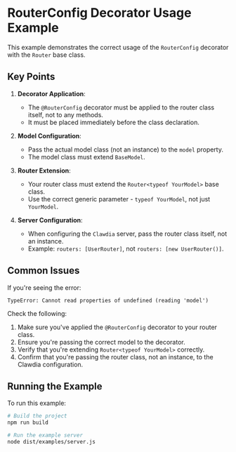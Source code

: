 # RouterConfig Decorator Usage Example

This example demonstrates the correct usage of the `RouterConfig` decorator with the `Router` base class.

## Key Points

1. **Decorator Application**:
   - The `@RouterConfig` decorator must be applied to the router class itself, not to any methods.
   - It must be placed immediately before the class declaration.

2. **Model Configuration**:
   - Pass the actual model class (not an instance) to the `model` property.
   - The model class must extend `BaseModel`.

3. **Router Extension**:
   - Your router class must extend the `Router<typeof YourModel>` base class.
   - Use the correct generic parameter - `typeof YourModel`, not just `YourModel`.

4. **Server Configuration**:
   - When configuring the `Clawdia` server, pass the router class itself, not an instance.
   - Example: `routers: [UserRouter]`, not `routers: [new UserRouter()]`.

## Common Issues

If you're seeing the error:
```
TypeError: Cannot read properties of undefined (reading 'model')
```

Check the following:

1. Make sure you've applied the `@RouterConfig` decorator to your router class.
2. Ensure you're passing the correct model to the decorator.
3. Verify that you're extending `Router<typeof YourModel>` correctly.
4. Confirm that you're passing the router class, not an instance, to the Clawdia configuration.

## Running the Example

To run this example:

```bash
# Build the project
npm run build

# Run the example server
node dist/examples/server.js
```

